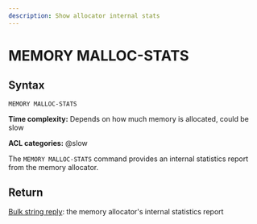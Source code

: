 ```yaml
---
description: Show allocator internal stats
---
```


# MEMORY MALLOC-STATS

## Syntax

    MEMORY MALLOC-STATS 

**Time complexity:** Depends on how much memory is allocated, could be slow

**ACL categories:** @slow

The `MEMORY MALLOC-STATS` command provides an internal statistics report from
the memory allocator.

## Return

[Bulk string reply](https://redis.io/docs/reference/protocol-spec/#bulk-strings): the memory allocator's internal statistics report
